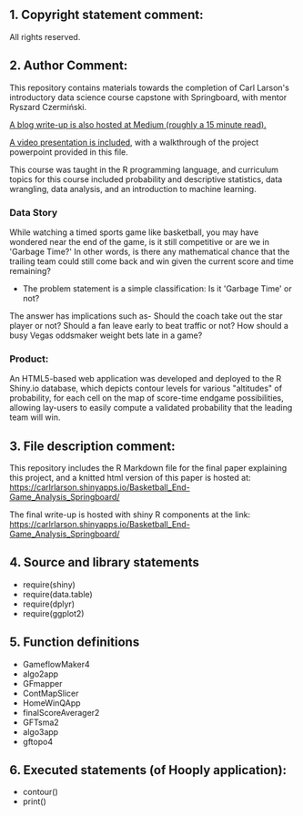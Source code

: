 <h2>1. Copyright statement comment:</h2> 

All rights reserved.

<h2>2. Author Comment:</h2>

This repository contains materials towards the completion of Carl Larson's introductory data science course capstone with Springboard, with mentor Ryszard Czermiński. 

<a href="https://medium.com/@premiumwordsmith/visualizing-basketball-end-games-c8fdd4d757e2">A blog write-up is also hosted at Medium (roughly a 15 minute read).</a> 

<a href="https://youtu.be/mi9f62sXySA">A video presentation is included,</a> with a walkthrough of the project powerpoint provided in this file. 

This course was taught in the R programming language, and curriculum topics for this course included probability and descriptive statistics, data wrangling, data analysis, and an introduction to machine learning. 

<h3>Data Story</h3> While watching a timed sports game like basketball, you may have wondered near the end of the game, is it still competitive or are we in 'Garbage Time?' In other words, is there any mathematical chance that the trailing team could still come back and win given the current score and time remaining? 

- The problem statement is a simple classification: Is it 'Garbage Time' or not? 

The answer has implications such as- Should the coach take out the star player or not? Should a fan leave early to beat traffic or not? How should a busy Vegas oddsmaker weight bets late in a game? 

<h3>Product:</h3>

An HTML5-based web application was developed and deployed to the R Shiny.io database, which depicts contour levels for various "altitudes" of probability, for each cell on the map of score-time endgame possibilities, allowing lay-users to easily compute a validated probability that the leading team will win. 

<h2>3. File description comment:</h2> 

This repository includes the R Markdown file for the final paper explaining this project, and a knitted html version of this paper is hosted at: https://carlrlarson.shinyapps.io/Basketball_End-Game_Analysis_Springboard/

The final write-up is hosted with shiny R components at the link: https://carlrlarson.shinyapps.io/Basketball_End-Game_Analysis_Springboard/

<h2>4. Source and library statements</h2>

- require(shiny)
- require(data.table)
- require(dplyr)
- require(ggplot2)

<h2>5. Function definitions</h2>

- GameflowMaker4
- algo2app
- GFmapper
- ContMapSlicer
- HomeWinQApp
- finalScoreAverager2
- GFTsma2
- algo3app
- gftopo4
  
<h2>6. Executed statements (of Hooply application):</h2>
  
- contour()
- print()
